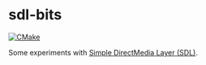 # sdl-bits

[![CMake](https://github.com/henrytill/sdl-bits/actions/workflows/cmake.yml/badge.svg)](https://github.com/henrytill/sdl-bits/actions/workflows/cmake.yml)

Some experiments with [Simple DirectMedia Layer (SDL)](https://www.libsdl.org).
